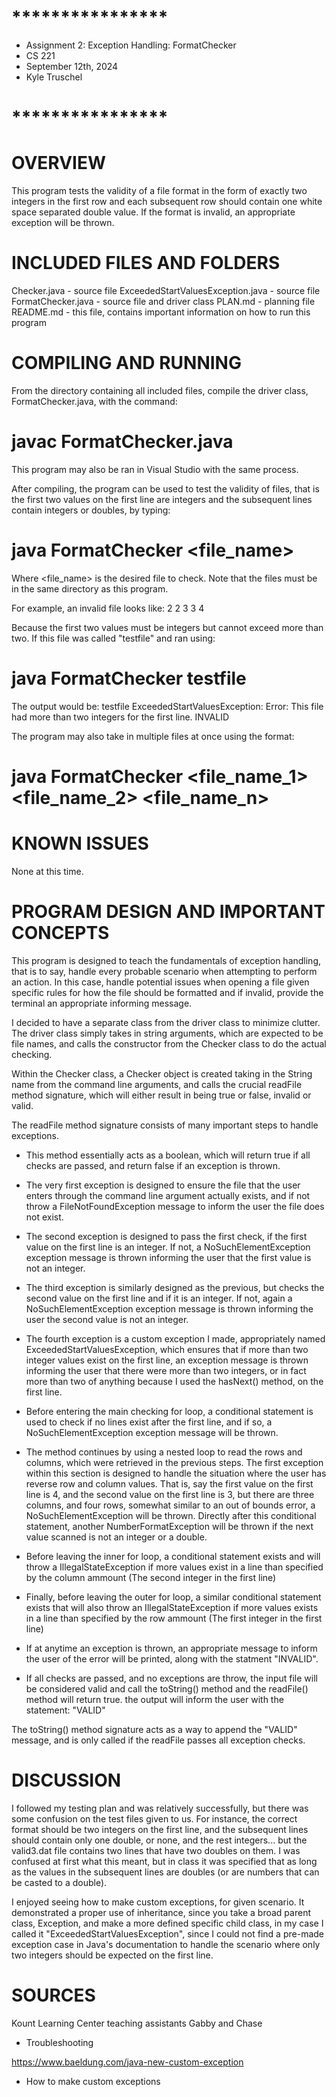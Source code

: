 # ****************
* Assignment 2: Exception Handling: FormatChecker
* CS 221
* September 12th, 2024
* Kyle Truschel
# ****************

# OVERVIEW
This program tests the validity of a file format in the form of exactly two integers in the first row and each subsequent row should contain one white space separated double value. If the format is invalid, an appropriate exception will be thrown.

# INCLUDED FILES AND FOLDERS
Checker.java - source file
ExceededStartValuesException.java - source file
FormatChecker.java - source file and driver class
PLAN.md - planning file
README.md - this file, contains important information on how to run this program

# COMPILING AND RUNNING
From the directory containing all included files, compile the driver class, FormatChecker.java, with the command:
# javac FormatChecker.java

This program may also be ran in Visual Studio with the same process.

After compiling, the program can be used to test the validity of files, that is the first two values on the first line are integers and the subsequent lines contain integers or doubles, by typing:
# java FormatChecker <file_name>

Where <file_name> is the desired file to check. Note that the files must be in the same directory as this program.

For example, an invalid file looks like:
2 2 3
3 4

Because the first two values must be integers but cannot exceed more than two. If this file was called "testfile" and ran using:

# java FormatChecker testfile

The output would be:
testfile
ExceededStartValuesException: Error: This file had more than two integers for the first line.
INVALID

The program may also take in multiple files at once using the format:
# java FormatChecker <file_name_1> <file_name_2> <file_name_n>

# KNOWN ISSUES
None at this time.

# PROGRAM DESIGN AND IMPORTANT CONCEPTS
This program is designed to teach the fundamentals of exception handling, that is to say, handle every probable scenario when attempting to perform an action. In this case, handle potential issues when opening a file given specific rules for how the file should be formatted and if
invalid, provide the terminal an appropriate informing message.

I decided to have a separate class from the driver class to minimize clutter. The driver class simply takes in string arguments, which are expected to be file names, and calls the constructor from the Checker class to do the actual checking.

Within the Checker class, a Checker object is created taking in the String name from the command line arguments, and calls the crucial readFile method signature, which will either result in being true or false, invalid or valid.

The readFile method signature consists of many important steps to handle exceptions.
- This method essentially acts as a boolean, which will return true if all checks are passed, and return false if an exception is thrown.

- The very first exception is designed to ensure the file that the user enters through the command line argument actually exists, and if not throw a FileNotFoundException message to inform the user the file does not exist.

- The second exception is designed to pass the first check, if the first value on the first line is an integer. If not, a NoSuchElementException exception message is thrown informing the user that the first value is not an integer.

- The third exception is similarly designed as the previous, but checks the second value on the first line and if it is an integer. If not, again a NoSuchElementException exception message is thrown informing the user the second value is not an integer.

- The fourth exception is a custom exception I made, appropriately named ExceededStartValuesException, which ensures that if more than two integer values exist on the first
line, an exception message is thrown informing the user that there were more than two integers, or in fact more than two of anything because I used the hasNext() method, on the first line.

- Before entering the main checking for loop, a conditional statement is used to check if no lines exist after the first line, and if so, a NoSuchElementException exception message will be thrown.

- The method continues by using a nested loop to read the rows and columns, which were retrieved in the previous steps. The first exception within this section is designed to handle
the situation where the user has reverse row and column values. That is, say the first value on the first line is 4, and the second value on the first line is 3, but there are
three columns, and four rows, somewhat similar to an out of bounds error, a NoSuchElementException will be thrown. Directly after this conditional statement, another 
NumberFormatException will be thrown if the next value scanned is not an integer or a double.

- Before leaving the inner for loop, a conditional statement exists and will throw a IllegalStateException if more values exist in a line than specified by the column ammount (The second
integer in the first line)

- Finally, before leaving the outer for loop, a similar conditional statement exists that will also throw an IllegalStateException if more values exists in a line than specified by
the row ammount (The first integer in the first line)

- If at anytime an exception is thrown, an appropriate message to inform the user of the error will be printed, along with the statment "INVALID".

- If all checks are passed, and no exceptions are throw, the input file will be considered valid and call the toString() method and the readFile() method will return true.
the output will inform the user with the statement: "VALID"

The toString() method signature acts as a way to append the "VALID" message, and is only called if the readFile passes all exception checks.

# DISCUSSION
I followed my testing plan and was relatively successfully, but there was some confusion on the test files given to us. For instance, the correct format should be two integers on the first line, and the subsequent lines should contain only one double, or none, and the rest integers... but the valid3.dat file contains two lines that have two doubles on them. I was confused at first what this meant, but in class it was specified that as long as the values in the subsequent lines are doubles (or are numbers that can be casted to a double).

I enjoyed seeing how to make custom exceptions, for given scenario. It demonstrated a proper use of inheritance, since you take a broad parent class, Exception, and make a more defined specific child class, in my case I called it "ExceededStartValuesException", since I could not find a pre-made exception case in Java's documentation to handle the scenario where only two integers should be expected on the first line.

# SOURCES
Kount Learning Center teaching assistants Gabby and Chase
- Troubleshooting

https://www.baeldung.com/java-new-custom-exception
- How to make custom exceptions